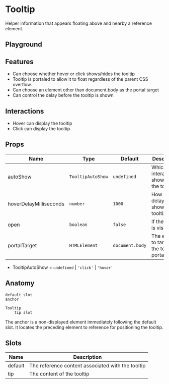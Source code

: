 # Tooltip

Helper information that appears floating above and nearby a reference element.

<script>
    import Playground from './TooltipPlayground.svelte';
</script>

## Playground

<Playground />

## Features

- Can choose whether hover or click shows/hides the tooltip
- Tooltip is portaled to allow it to float regardless of the parent CSS overflow.
- Can choose an element other than document.body as the portal target
- Can control the delay before the tooltip is shown

## Interactions

- Hover can display the tooltip
- Click can display the tooltip

## Props

| Name                   | Type              | Default         | Description                                  |
| ---------------------- | ----------------- | --------------- | -------------------------------------------- |
| autoShow               | `TooltipAutoShow` | `undefined`     | Which interaction shows/hides the tooltip    |
| hoverDelayMilliseconds | `number`          | `1000`          | How long to delay before showing the tooltip |
| open                   | `boolean`         | `false`         | If the tooltip is visible                    |
| portalTarget           | `HTMLElement`     | `document.body` | The element to target for the tooltip portal |

- TooltipAutoShow = `undefined` | `'click'` | `'hover'`

## Anatomy

```
default slot
anchor

Tooltip
    tip slot
```

The anchor is a non-displayed element immediately following the default slot.
It locates the preceding element to reference for positioning the tooltip.

## Slots

| Name    | Description                                       |
| ------- | ------------------------------------------------- |
| default | The reference content associated with the tooltip |
| tip     | The content of the tooltip                        |

